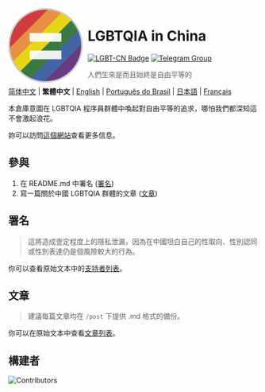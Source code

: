 <img width="150" height="150" align="left" style="float: left; margin: 0 10px 0 0;" alt="LGBT-CN logo" src="https://github.com/LGBT-CN/logo/raw/master/v2/logo.svg">

# LGBTQIA in China

[![LGBT-CN Badge](https://img.shields.io/badge/Support-LGBTQIA-FF0000?style=flat-square)](https://git.io/JfJiO)
[![Telegram Group](https://img.shields.io/badge/Telegram-LGBTCN-FFA500.svg?style=flat-square)](https://t.me/LGBTCN)
> 人們生來是而且始終是自由平等的

[简体中文](./../README.md) | **繁體中文** | [English](./en-GB.md) | [Português do Brasil](./pt-BR.md)  | [日本語](./ja-JP.md) | [Français](./fr-FR.md)

本倉庫意圖在 LGBTQIA 程序員群體中喚起對自由平等的追求，哪怕我們都深知這不會激起浪花。

妳可以訪問[這個網站](https://lgbt-cn.github.io/page/zh-TW.html)查看更多信息。

## 參與

1. 在 README.md 中署名 ([署名](../README.md#署名))
2. 寫一篇關於中國 LGBTQIA 群體的文章 ([文章](../README.md#文章))

## 署名

> 這將造成壹定程度上的隱私泄漏，因為在中國坦白自己的性取向、性別認同或性別表達仍是個風險較大的行為。

你可以查看原始文本中的[支持者列表](../README.md#%E7%BD%B2%E5%90%8D)。

## 文章

> 建議每篇文章均在 `/post` 下提供 .md 格式的備份。

你可以在原始文本中查看[文章列表](../README.md#文章)。

## 構建者

![Contributors](https://contrib.rocks/image?repo=LGBT-CN/LGBTQIA-In-China)
